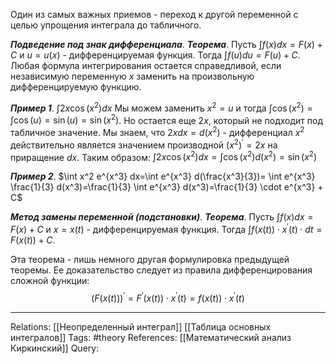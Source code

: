 Один из самых важных приемов - переход к другой переменной с целью упрощения интеграла до табличного. 

***Подведение под знак дифференциала***. 
***Теорема***. Пусть $\int f(x)dx=F(x)+C$ и $u=u(x)$ - дифференцируемая функция. Тогда $\int f(u) du = F(u)+C$. 
Любая формула интегрирования остается справедливой, если независимую переменную $x$ заменить на произвольную дифференцируемую функцию. 

***Пример 1***. $\int 2x \cos(x^2) dx$
Мы можем заменить $x^2=u$ и тогда $\int \cos(x^2) = \int \cos(u) = \sin(u)=\sin(x^2)$. 
Но остается еще $2x$, который не подходит под табличное значение. 
Мы знаем, что $2x dx = d(x^2)$ - дифференциал $x^2$ действительно является значением производной $(x^2)^{'}=2x$ на приращение $dx$. 
Таким образом: $\int 2x \cos(x^2) dx = \int \cos(x^2) d(x^2) = \sin(x^2)$

***Пример 2***. $\int x^2 e^{x^3} dx=\int e^{x^3} d(\frac{x^3}{3})= \int e^{x^3} \frac{1}{3} d(x^3)=\frac{1}{3} \int e^{x^3} d(x^3)=\frac{1}{3} \cdot e^{x^3} + C$

***Метод замены переменной (подстановки)***. 
***Теорема***. Пусть $\int f(x) dx = F(x)+C$ и $x=x(t)$ - дифференцируемая функция. Тогда $\int f(x(t)) \cdot x^{'}(t) \cdot dt=F(x(t)) + C$. 

Эта теорема - лишь немного другая формулировка предыдущей теоремы. Ее доказательство следует из правила дифференцирования сложной функции: 
$$(F(x(t)))^{'}=F^{'}(x(t)) \cdot x^{'}(t)=f(x(t)) \cdot x^{'}(t)$$

___
Relations: [[Неопределенный интеграл]] [[Таблица основных интегралов]] 
Tags: #theory 
References: [[Математический анализ Киркинский]] 
Query: 